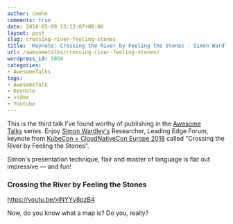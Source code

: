 ```yaml
---
author: cmohn
comments: true
date: 2018-05-09 13:12:07+00:00
layout: post
slug: crossing-river-feeling-stones
title: 'Keynote: Crossing the River by Feeling the Stones - Simon Wardley'
url: /awesometalks/crossing-river-feeling-stones/
wordpress_id: 5050
categories:
- AwesomeTalks
tags:
- AwesomeTalk
- Keynote
- video
- Youtube
---
```


This is the third talk I've found worthy of publishing in the [Awesome Talks](http://vninja.net/awesome-talks/) series. Enjoy [Simon Wardley's](https://twitter.com/swardley) Researcher, Leading Edge Forum, keynote from [KubeCon + CloudNativeCon Europe 2018](https://kccnceu18.sched.com/event/EDv7/keynote-crossing-the-river-by-feeling-the-stones-simon-wardley-researcher-leading-edge-forum?iframe=no&w=100%&sidebar=yes&bg=no) called "Crossing the River by Feeling the Stones".

Simon's presentation technique, flair and master of language is flat out impressive — and fun!



### Crossing the River by Feeling the Stones



https://youtu.be/xlNYYy8pzB4

Now, do you know what a map is? Do you, really?
